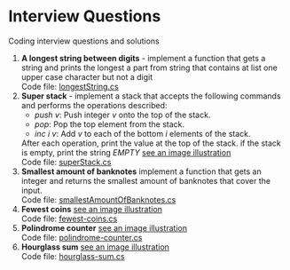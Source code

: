 # Interview Questions
Coding interview questions and solutions

<ol>
  <li>
    <b>A longest string between digits</b> - implement a function that gets a string and prints the longest a part from string that contains at list one upper case character but not a digit<br />
    Code file: <a href="https://github.com/shlomisderot/interview-questions/blob/master/longestString.cs">longestString.cs</a>
  </li>
  
  <li>
    <b>Super stack</b> - implement a stack that accepts the following commands and performs the operations described:<br />
    <ul>
      <li><i>push v</i>: Push integer <i>v</i> onto the top of the stack.</li>
      <li><i>pop</i>: Pop the top element from the stack.</li>
      <li><i>inc i v</i>: Add <i>v</i> to each of the bottom <i>i</i> elements of the stack.</li>
    </ul>
    After each operation, print the value at the top of the stack. if the stack is empty, print the string <i>EMPTY</i> <a href="https://github.com/shlomisderot/interview-questions/blob/master/super-stack.JPG">see an image illustration</a><br />
    Code file: <a href="https://github.com/shlomisderot/interview-questions/blob/master/superStack.cs">superStack.cs</a>
  
  </li>
  <li>
    <b>Smallest amount of banknotes</b> implement a function that gets an integer and returns the smallest amount of banknotes that cover the input.<br />
  Code file: <a href="https://github.com/shlomisderot/interview-questions/blob/master/smallestAmountOfBanknotes.cs">smallestAmountOfBanknotes.cs</a>
  </li>
  
  <li>
    <b>Fewest coins</b> <a href="https://github.com/shlomisderot/interview-questions/blob/master/fewest-coins.JPG">see an image illustration</a><br />
    Code file: <a href="https://github.com/shlomisderot/interview-questions/blob/master/FewestCoins.cs">fewest-coins.cs</a>
  </li>
  
  <li>
  <b>Polindrome counter</b> <a href="https://github.com/shlomisderot/interview-questions/blob/master/polindrome-counter.JPG">see an image illustration</a><br />
    Code file: <a href="https://github.com/shlomisderot/interview-questions/blob/master/polindrome-counter.cs">polindrome-counter.cs</a>
  </li>
  
  <li>
  <b>Hourglass sum</b> <a href="https://github.com/shlomisderot/interview-questions/blob/master/hourglass-sum.jpg">see an image illustration</a><br />
    Code file: <a href="https://github.com/shlomisderot/interview-questions/blob/master/hourglass-sum.cs">hourglass-sum.cs</a>
  </li>
</ol>
